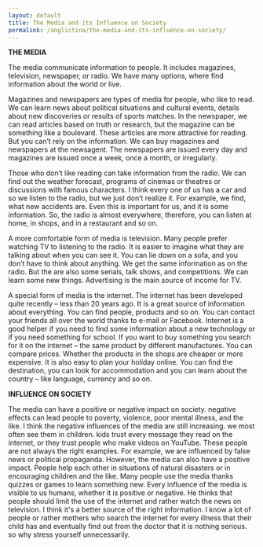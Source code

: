 ```yaml
---
layout: default
title: The Media and its Influence on Society
permalink: /anglictina/the-media-and-its-influence-on-society/
---
```


**THE MEDIA** 

The media communicate information to people. It includes magazines, television, newspaper, or radio. We have many options, where find information about the world or live. 

Magazines and newspapers are types of media for people, who like to read. We can learn news about political situations and cultural events, details about new discoveries or results of sports matches. In the newspaper, we can read articles based on truth or research, but the magazine can be something like a boulevard. These articles are more attractive for reading. But you can’t rely on the information. We can buy magazines and newspapers at the newsagent. The newspapers are issued every day and magazines are issued once a week, once a month, or irregularly. 

Those who don’t like reading can take information from the radio. We can find out the weather forecast, programs of cinemas or theatres or discussions with famous characters. I think every one of us has a car and so we listen to the radio, but we just don’t realize it. For example, we find, what new accidents are. Even this is important for us, and it is some information. So, the radio is almost everywhere, therefore, you can listen at home, in shops, and in a restaurant and so on. 

A more comfortable form of media is television. Many people prefer watching TV to listening to the radio. It is easier to imagine what they are talking about when you can see it. You can lie down on a sofa, and you don’t have to think about anything. We get the same information as on the radio. But the are also some serials, talk shows, and competitions. We can learn some new things. Advertising is the main source of income for TV. 

A special form of media is the internet. The internet has been developed quite recently – less than 20 years ago. It is a great source of information about everything. You can find people, products and so on. You can contact your friends all over the world thanks to e-mail or Facebook. Internet is a good helper if you need to find some information about a new technology or if you need something for school. If you want to buy something you search for it on the internet – the same product by different manufactures. You can compare prices. Whether the products in the shops are cheaper or more expensive. It is also easy to plan your holiday online. You can find the destination, you can look for accommodation and you can learn about the country – like language, currency and so on. 

**INFLUENCE ON SOCIETY**

The media can have a positive or negative impact on society. negative effects can lead people to poverty, violence, poor mental illness, and the like. I think the negative influences of the media are still increasing. we most often see them in children. kids trust every message they read on the internet, or they trust people who make videos on YouTube. These people are not always the right examples. For example, we are influenced by false news or political propaganda. However, the media can also have a positive impact. People help each other in situations of natural disasters or in encouraging children and the like. Many people use the media thanks quizzes or games to learn something new. Every influence of the media is visible to us humans, whether it is positive or negative. He thinks that people should limit the use of the internet and rather watch the news on television. I think it's a better source of the right information. I know a lot of people or rather mothers who search the internet for every illness that their child has and eventually find out from the doctor that it is nothing serious. so why stress yourself unnecessarily.